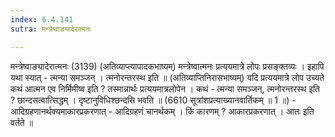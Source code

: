 ```yaml
---
index: 6.4.141
sutra: मन्त्रेष्वाङ्यादेरात्मनः

---
```

 मन्त्रेष्वाङ्यादेरात्मनः (3139) (अतिव्याप्त्यापादकभाष्यम्) मन्त्रेष्वात्मनः प्रत्ययमात्रे लोपः प्रसङ्क्तव्यः । इहापि यथा स्यात् - त्मन्या समञ्जन् । त्मनोरन्तरस्थ इति ॥ (अतिव्याप्तिनिरासभाष्यम्) यदि प्रत्ययमात्रे लोप उच्यते कथं आत्मन एव निर्मिमीष्व इति ? तस्मान्नार्थः प्रत्ययमात्रलोपेन । कथं - त्मन्या समञ्जन्, त्मनोरन्तरस्थ इति ? छान्दसत्वात्सिद्धम् । दृष्टानुविधिश्छन्दसि भवति ॥ (6610 सूत्रांशप्रत्याख्यानवार्तिकम् ॥ 1 ॥) - आदिग्रहणानर्थक्यमाकारप्रकरणात् - आदिग्रहणं चानर्थकम् । किं कारणम् ? आकारप्रकरणात् । आतः इति वर्तते ॥ 